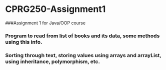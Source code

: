 # CPRG250-Assignment1
###Assignment 1 for Java/OOP course
### Program to read from list of books and its data, some methods using this info.
### Sorting through text, storing values using arrays and arrayList, using inheritance, polymorphism, etc.
